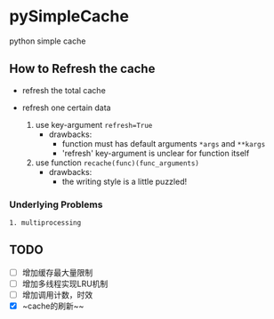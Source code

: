 # pySimpleCache
python simple cache 

## How to Refresh the cache
* refresh the total cache

* refresh one certain data
	1. use key-argument `refresh=True`
		* drawbacks:
			- function must has default arguments `*args` and `**kargs`
			- 'refresh' key-argument is unclear for function itself
	2. use function `recache(func)(func_arguments)`
		* drawbacks:
			- the writing style is a little puzzled!
### **Underlying Problems**
	1. multiprocessing
    
## TODO
- [ ] 增加缓存最大量限制
- [ ] 增加多线程实现LRU机制
- [ ] 增加调用计数，时效
- [x] ~cache的刷新~~
